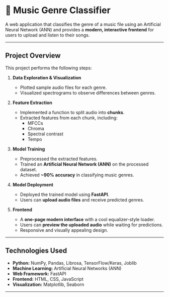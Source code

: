 # 🎵 Music Genre Classifier

A web application that classifies the genre of a music file using an Artificial Neural Network (ANN) and provides a **modern, interactive frontend** for users to upload and listen to their songs.

---

## **Project Overview**

This project performs the following steps:

1. **Data Exploration & Visualization**  
   - Plotted sample audio files for each genre.  
   - Visualized spectrograms to observe differences between genres.

2. **Feature Extraction**  
   - Implemented a function to split audio into **chunks**.  
   - Extracted features from each chunk, including:  
     - MFCCs  
     - Chroma  
     - Spectral contrast  
     - Tempo  

3. **Model Training**  
   - Preprocessed the extracted features.  
   - Trained an **Artificial Neural Network (ANN)** on the processed dataset.  
   - Achieved **~90% accuracy** in classifying music genres.

4. **Model Deployment**  
   - Deployed the trained model using **FastAPI**.  
   - Users can **upload audio files** and receive predicted genres.  

5. **Frontend**  
   - A **one-page modern interface** with a cool equalizer-style loader.  
   - Users can **preview the uploaded audio** while waiting for predictions.  
   - Responsive and visually appealing design.

---

## **Technologies Used**

- **Python:** NumPy, Pandas, Librosa, TensorFlow/Keras, Joblib  
- **Machine Learning:** Artificial Neural Networks (ANN)  
- **Web Framework:** FastAPI  
- **Frontend:** HTML, CSS, JavaScript  
- **Visualization:** Matplotlib, Seaborn  

---


